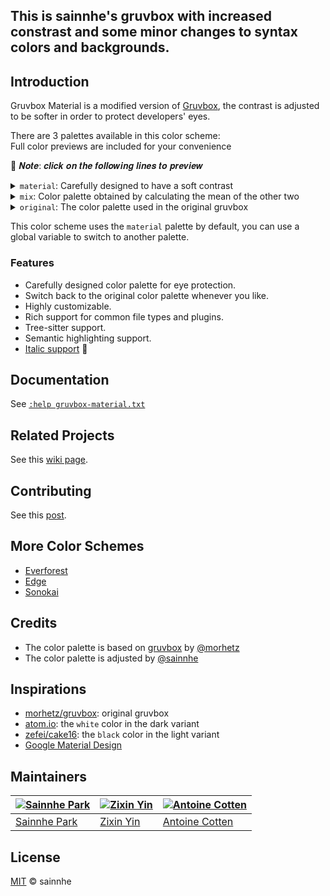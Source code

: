 ## This is sainnhe's gruvbox with increased constrast and some minor changes to syntax colors and backgrounds.

## Introduction

Gruvbox Material is a modified version of [Gruvbox](https://github.com/morhetz/gruvbox), the contrast is adjusted to be softer in order to protect developers' eyes.

There are 3 palettes available in this color scheme:  
Full color previews are included for your convenience

👏 𝑵𝒐𝒕𝒆: 𝒄𝒍𝒊𝒄𝒌 𝒐𝒏 𝒕𝒉𝒆 𝒇𝒐𝒍𝒍𝒐𝒘𝒊𝒏𝒈 𝒍𝒊𝒏𝒆𝒔 𝒕𝒐 𝒑𝒓𝒆𝒗𝒊𝒆𝒘

<details>
  <summary><code>material</code>: Carefully designed to have a soft contrast</summary>

|        |                                                             𝐃𝐚𝐫𝐤                                                              |                                                             𝐋𝐢𝐠𝐡𝐭                                                              |
| :----: | :---------------------------------------------------------------------------------------------------------------------------: | :----------------------------------------------------------------------------------------------------------------------------: |
|  𝐇𝐚𝐫𝐝  |  ![material-hard-dark](https://user-images.githubusercontent.com/37491630/75227134-891fbb80-57a5-11ea-878e-b8b2972cfd6e.png) ![material-hard-dark](https://user-images.githubusercontent.com/58662350/213884009-87533cf3-e3c5-4d46-85f7-f6993b6dd887.png) |  ![material-hard-light](https://user-images.githubusercontent.com/37491630/75227137-8a50e880-57a5-11ea-90dc-b2646d8b0b55.png) ![material-hard-light](https://user-images.githubusercontent.com/58662350/213884015-bd5a31bd-ccb5-4841-8caa-70cdb10a6b0e.png)  |
| 𝐌𝐞𝐝𝐢𝐮𝐦 | ![material-medium-dark](https://user-images.githubusercontent.com/37491630/75227139-8cb34280-57a5-11ea-86d6-3d3f6a2475eb.png) ![material-medium-dark](https://user-images.githubusercontent.com/58662350/213884019-cbcd5f00-5bef-4a37-9139-0570770330b6.png) | ![material-medium-light](https://user-images.githubusercontent.com/37491630/75227141-8de46f80-57a5-11ea-820a-9394ab9d09aa.png) ![material-medium-light](https://user-images.githubusercontent.com/58662350/213884028-26b692fc-4a2d-40f7-8ecb-ae28fa69c6b0.png) |
|  𝐒𝐨𝐟𝐭  |  ![material-soft-dark](https://user-images.githubusercontent.com/37491630/75227149-9046c980-57a5-11ea-8633-bf4f31e533d0.png) ![material-soft-dark](https://user-images.githubusercontent.com/58662350/213884037-97bb9a1b-cc5a-46c1-8d44-877cd85b1cdc.png)  |  ![material-soft-light](https://user-images.githubusercontent.com/37491630/75227157-92108d00-57a5-11ea-8b13-b2130bff60d8.png) ![material-soft-light](https://user-images.githubusercontent.com/58662350/213884039-4eac92cc-c23a-4add-8d45-6838daf9d48b.png)  |

</details>

<details>
  <summary><code>mix</code>: Color palette obtained by calculating the mean of the other two</summary>

|        |                                                           𝐃𝐚𝐫𝐤                                                           |                                                           𝐋𝐢𝐠𝐡𝐭                                                           |
| :----: | :----------------------------------------------------------------------------------------------------------------------: | :-----------------------------------------------------------------------------------------------------------------------: |
|  𝐇𝐚𝐫𝐝  |  ![mix-hard-dark](https://user-images.githubusercontent.com/37491630/76383368-826f7780-6353-11ea-8094-b593eb5f1e10.png) ![mix-hard-dark](https://user-images.githubusercontent.com/58662350/213884044-fdd95ba6-d75c-4983-8297-f5b39d794027.png)  |  ![mix-hard-light](https://user-images.githubusercontent.com/37491630/76383372-88655880-6353-11ea-9441-78d159600faf.png) ![mix-hard-light](https://user-images.githubusercontent.com/58662350/213884055-a5615ee6-c14e-422b-8971-112f55c4b745.png)  |
| 𝐌𝐞𝐝𝐢𝐮𝐦 | ![mix-medium-dark](https://user-images.githubusercontent.com/37491630/76383370-84393b00-6353-11ea-88de-804a781d3142.png) ![mix-medium-dark](https://user-images.githubusercontent.com/58662350/213884062-3d9574ea-9f92-4d4e-b53a-46726192fffa.png) | ![mix-medium-light](https://user-images.githubusercontent.com/37491630/76383375-8ac7b280-6353-11ea-94a8-62e3845203bc.png) ![mix-medium-light](https://user-images.githubusercontent.com/58662350/213884069-edbbb8a6-1150-46af-8e68-3ab0a0066b96.png) |
|  𝐒𝐨𝐟𝐭  |  ![mix-soft-dark](https://user-images.githubusercontent.com/37491630/76383371-869b9500-6353-11ea-923d-9011bbe6bcad.png) ![mix-soft-dark](https://user-images.githubusercontent.com/58662350/213884074-4c351ba6-deb5-4bda-abfc-2d78fe4fedd4.png)  |  ![mix-soft-light](https://user-images.githubusercontent.com/37491630/76383380-8c917600-6353-11ea-8530-a67932a6a2ec.png) ![mix-soft-light](https://user-images.githubusercontent.com/58662350/213884077-182b1cda-dfab-4a07-b76a-bc70490d7d54.png)  |

</details>

<details>
  <summary><code>original</code>: The color palette used in the original gruvbox</summary>

|        |                                                             𝐃𝐚𝐫𝐤                                                              |                                                             𝐋𝐢𝐠𝐡𝐭                                                              |
| :----: | :---------------------------------------------------------------------------------------------------------------------------: | :----------------------------------------------------------------------------------------------------------------------------: |
|  𝐇𝐚𝐫𝐝  |  ![original-hard-dark](https://user-images.githubusercontent.com/37491630/76383382-8e5b3980-6353-11ea-9398-08d31b1ed32d.png) ![original-hard-dark](https://user-images.githubusercontent.com/58662350/213884080-8f3be305-8ff1-48d2-9bc8-c6db4ed9c143.png)  |  ![original-hard-light](https://user-images.githubusercontent.com/37491630/76383389-931fed80-6353-11ea-905f-47b35c0cac39.png) ![original-hard-light](https://user-images.githubusercontent.com/58662350/213884083-becbfe22-e063-4dcd-8ee0-14fc5b52c77b.png)  |
| 𝐌𝐞𝐝𝐢𝐮𝐦 | ![original-medium-dark](https://user-images.githubusercontent.com/37491630/76383385-9024fd00-6353-11ea-99c1-7bba4f796115.png) ![original-medium-dark](https://user-images.githubusercontent.com/58662350/213884089-4cea3374-b918-4bd1-8ca5-ac87a9bb9d83.png) | ![original-medium-light](https://user-images.githubusercontent.com/37491630/76383393-94511a80-6353-11ea-84ea-551b44f0d5bd.png) ![original-medium-light](https://user-images.githubusercontent.com/58662350/213884092-b4336e83-8556-4f04-a0e5-8e18ab57800f.png) |
|  𝐒𝐨𝐟𝐭  |  ![original-soft-dark](https://user-images.githubusercontent.com/37491630/76383387-91562a00-6353-11ea-90a0-daac8653dfd0.png) ![original-soft-dark](https://user-images.githubusercontent.com/58662350/213884099-88d47fa6-ea20-49ad-b706-072e928b3e0a.png)  |  ![original-soft-light](https://user-images.githubusercontent.com/37491630/76383396-95824780-6353-11ea-9b36-302b88fef429.png) ![original-soft-light](https://user-images.githubusercontent.com/58662350/213884102-ab77fd5a-455f-4195-a7bb-61182d2989fc.png)  |

</details>

This color scheme uses the `material` palette by default, you can use a global variable to switch to another palette.

### Features

- Carefully designed color palette for eye protection.
- Switch back to the original color palette whenever you like.
- Highly customizable.
- Rich support for common file types and plugins.
- Tree-sitter support.
- Semantic highlighting support.
- [Italic support](https://aka.sainnhe.dev/fonts) 🎉

## Documentation

See [`:help gruvbox-material.txt`](https://github.com/sainnhe/gruvbox-material/blob/master/doc/gruvbox-material.txt)

## Related Projects

See this [wiki page](https://github.com/sainnhe/gruvbox-material/wiki/Related-Projects).

## Contributing

See this [post](https://www.sainnhe.dev/post/contributing-guide/).

## More Color Schemes

- [Everforest](https://github.com/sainnhe/everforest)
- [Edge](https://github.com/sainnhe/edge)
- [Sonokai](https://github.com/sainnhe/sonokai)

## Credits

- The color palette is based on [gruvbox](https://github.com/morhetz/gruvbox) by [@morhetz](https://github.com/morhetz)
- The color palette is adjusted by [@sainnhe](https://github.com/sainnhe)

## Inspirations

- [morhetz/gruvbox](https://github.com/morhetz/gruvbox): original gruvbox
- [atom.io](https://atom.io): the `white` color in the dark variant
- [zefei/cake16](https://github.com/zefei/cake16): the `black` color in the light variant
- [Google Material Design](https://www.material.io)

## Maintainers

| [![Sainnhe Park](https://avatars1.githubusercontent.com/u/37491630?s=70&u=14e72916dcf467f393c532536387ec72a23747ec&v=4)](https://github.com/sainnhe) | [![Zixin Yin](https://avatars2.githubusercontent.com/u/33487417?s=70&u=c6acee32fad2edb8c3bc3f7e0f436f1e8b8024c6&v=4)](https://github.com/zxYin) | [![Antoine Cotten](https://avatars.githubusercontent.com/u/3299086?v=4&s=70)](https://github.com/antoineco) |
| ---------------------------------------------------------------------------------------------------------------------------------------------------- | ----------------------------------------------------------------------------------------------------------------------------------------------- | ----------------------------------------------------------------------------------------------------------- |
| [Sainnhe Park](https://github.com/sainnhe)                                                                                                           | [Zixin Yin](https://github.com/zxYin)                                                                                                           | [Antoine Cotten](https://github.com/antoineco)                                                              |

## License

[MIT](./LICENSE) © sainnhe
